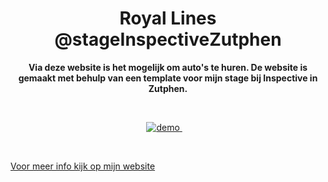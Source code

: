 <h1 align="center">Royal Lines @stageInspectiveZutphen</h1>

<p align="center"><b>Via deze website is het mogelijk om auto's te huren. De website is gemaakt met behulp van een template voor mijn stage bij Inspective in Zutphen.</b>
</p>

<br>

<p align="center">
  <a href="https://zeijls.github.io/Versteghen/">
    <img src="https://img.shields.io/badge/demo-LIVE-brightgreen.svg?style=flat-square" alt="demo">
  </a>
  &nbsp;&nbsp;&nbsp;
</p>

<br>

[Voor meer info kijk op mijn website](https://www.simonevanzeijl.nl/PDF/stageverslag.pdf)
